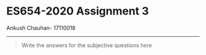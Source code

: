 # ES654-2020 Assignment 3

Ankush Chauhan- 17110018

------

> Write the answers for the subjective questions here

